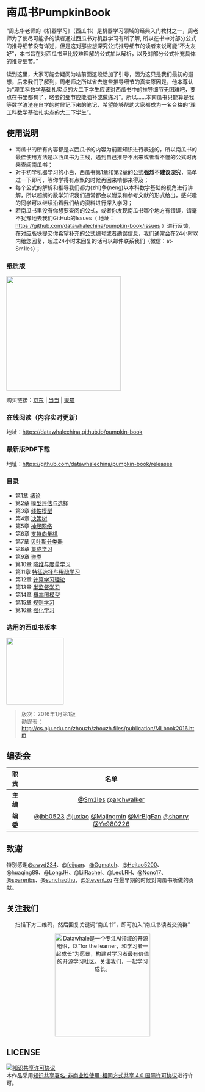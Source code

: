 # 南瓜书PumpkinBook
“周志华老师的《机器学习》（西瓜书）是机器学习领域的经典入门教材之一，周老师为了使尽可能多的读者通过西瓜书对机器学习有所了解, 所以在书中对部分公式的推导细节没有详述，但是这对那些想深究公式推导细节的读者来说可能“不太友好”，本书旨在对西瓜书里比较难理解的公式加以解析，以及对部分公式补充具体的推导细节。”
 
读到这里，大家可能会疑问为啥前面这段话加了引号，因为这只是我们最初的遐想，后来我们了解到，周老师之所以省去这些推导细节的真实原因是，他本尊认为“理工科数学基础扎实点的大二下学生应该对西瓜书中的推导细节无困难吧，要点在书里都有了，略去的细节应能脑补或做练习”。所以......本南瓜书只能算是我等数学渣渣在自学的时候记下来的笔记，希望能够帮助大家都成为一名合格的“理工科数学基础扎实点的大二下学生”。

## 使用说明
- 南瓜书的所有内容都是以西瓜书的内容为前置知识进行表述的，所以南瓜书的最佳使用方法是以西瓜书为主线，遇到自己推导不出来或者看不懂的公式时再来查阅南瓜书；
- 对于初学机器学习的小白，西瓜书第1章和第2章的公式**强烈不建议深究**，简单过一下即可，等你学得有点飘的时候再回来啃都来得及；
- 每个公式的解析和推导我们都力(zhi)争(neng)以本科数学基础的视角进行讲解，所以超纲的数学知识我们通常都会以附录和参考文献的形式给出，感兴趣的同学可以继续沿着我们给的资料进行深入学习；
- 若南瓜书里没有你想要查阅的公式，或者你发现南瓜书哪个地方有错误，请毫不犹豫地去我们GitHub的Issues（ 地址：https://github.com/datawhalechina/pumpkin-book/issues ）进行反馈，在对应版块提交你希望补充的公式编号或者勘误信息，我们通常会在24小时以内给您回复，超过24小时未回复的话可以邮件联系我们（微信：at-Sm1les）；

### 纸质版
<img src="https://raw.githubusercontent.com/datawhalechina/pumpkin-book/master/res/nangua.jpg" width="300">

购买链接：[京东](https://item.jd.com/13130936.html) | [当当](http://product.dangdang.com/29206216.html) | [天猫](https://detail.tmall.com/item.htm?spm=a220m.1000858.1000725.16.42ab1597BfGB8r&id=638752681742)

### 在线阅读（内容实时更新）
地址：https://datawhalechina.github.io/pumpkin-book

### 最新版PDF下载
地址：https://github.com/datawhalechina/pumpkin-book/releases

### 目录
- 第1章 [绪论](https://datawhalechina.github.io/pumpkin-book/#/chapter1/chapter1)
- 第2章 [模型评估与选择](https://datawhalechina.github.io/pumpkin-book/#/chapter2/chapter2)
- 第3章 [线性模型](https://datawhalechina.github.io/pumpkin-book/#/chapter3/chapter3)
- 第4章 [决策树](https://datawhalechina.github.io/pumpkin-book/#/chapter4/chapter4)
- 第5章 [神经网络](https://datawhalechina.github.io/pumpkin-book/#/chapter5/chapter5)
- 第6章 [支持向量机](https://datawhalechina.github.io/pumpkin-book/#/chapter6/chapter6)
- 第7章 [贝叶斯分类器](https://datawhalechina.github.io/pumpkin-book/#/chapter7/chapter7)
- 第8章 [集成学习](https://datawhalechina.github.io/pumpkin-book/#/chapter8/chapter8)
- 第9章 [聚类](https://datawhalechina.github.io/pumpkin-book/#/chapter9/chapter9)
- 第10章 [降维与度量学习](https://datawhalechina.github.io/pumpkin-book/#/chapter10/chapter10)
- 第11章 [特征选择与稀疏学习](https://datawhalechina.github.io/pumpkin-book/#/chapter11/chapter11)
- 第12章 [计算学习理论](https://datawhalechina.github.io/pumpkin-book/#/chapter12/chapter12)
- 第13章 [半监督学习](https://datawhalechina.github.io/pumpkin-book/#/chapter13/chapter13)
- 第14章 [概率图模型](https://datawhalechina.github.io/pumpkin-book/#/chapter14/chapter14)
- 第15章 [规则学习](https://datawhalechina.github.io/pumpkin-book/#/chapter15/chapter15)
- 第16章 [强化学习](https://datawhalechina.github.io/pumpkin-book/#/chapter16/chapter16)

### 选用的西瓜书版本
<img src="https://raw.githubusercontent.com/datawhalechina/pumpkin-book/master/res/xigua.jpg" width="150" height= "175">

> 版次：2016年1月第1版<br>
> 勘误表：http://cs.nju.edu.cn/zhouzh/zhouzh.files/publication/MLbook2016.htm

## 编委会
| 职责 | 名单 |
| :---: | :---: |
| **主编** | [@Sm1les](https://github.com/Sm1les) [@archwalker](https://github.com/archwalker) |
| **编委** | [@jbb0523](https://blog.csdn.net/jbb0523) [@juxiao](https://github.com/juxiao) [@Majingmin](https://github.com/Majingmin) [@MrBigFan](https://github.com/MrBigFan) [@shanry](https://github.com/shanry) [@Ye980226](https://github.com/Ye980226) |

## 致谢
特别感谢[@awyd234](https://github.com/awyd234)、[@feijuan](https://github.com/feijuan)、[@Ggmatch](https://github.com/Ggmatch)、[@Heitao5200](https://github.com/Heitao5200)、[@huaqing89](https://github.com/huaqing89)、[@LongJH](https://github.com/LongJH)、[@LilRachel](https://github.com/LilRachel)、[@LeoLRH](https://github.com/LeoLRH)、[@Nono17](https://github.com/Nono17)、[@spareribs](https://github.com/spareribs)、[@sunchaothu](https://github.com/sunchaothu)、[@StevenLzq](https://github.com/StevenLzq) 在最早期的时候对南瓜书所做的贡献。

## 关注我们
<div align=center>
<p>扫描下方二维码，然后回复关键词“南瓜书”，即可加入“南瓜书读者交流群”</p>
<img src="https://raw.githubusercontent.com/datawhalechina/pumpkin-book/master/res/qrcode.jpeg" width = "250" height = "270" alt="Datawhale是一个专注AI领域的开源组织，以“for the learner，和学习者一起成长”为愿景，构建对学习者最有价值的开源学习社区。关注我们，一起学习成长。">
</div>

## LICENSE
<a rel="license" href="http://creativecommons.org/licenses/by-nc-sa/4.0/"><img alt="知识共享许可协议" style="border-width:0" src="https://img.shields.io/badge/license-CC%20BY--NC--SA%204.0-lightgrey" /></a><br />本作品采用<a rel="license" href="http://creativecommons.org/licenses/by-nc-sa/4.0/">知识共享署名-非商业性使用-相同方式共享 4.0 国际许可协议</a>进行许可。